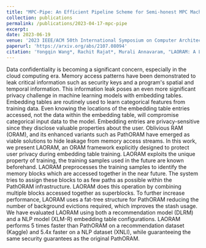 ```yaml
---
title: "MPC-Pipe: An Efficient Pipeline Scheme for Semi-honest MPC Machine Learning"
collection: publications
permalink: /publications/2023-04-17-mpc-pipe
excerpt: 
date: 2023-06-19
venue: '2023 IEEE/ACM 50th International Symposium on Computer Architecture (ISCA)'
paperurl: 'https://arxiv.org/abs/2107.08094'
citation: 'Yongqin Wang*, Rachit Rajat*, Murali Annavaram, "LAORAM: A Look Ahead ORAM Architecture for Training Large Embedding Tables," 2023 IEEE/ACM 50th International Symposium on Computer Architecture (ISCA). [* Equal Contributions]'
---
```

Data confidentiality is becoming a significant concern, especially in the cloud computing era. Memory access patterns have been demonstrated to leak critical information such as security keys and a program's spatial and temporal information. This information leak poses an even more significant privacy challenge in machine learning models with embedding tables. Embedding tables are routinely used to learn categorical features from training data. Even knowing the locations of the embedding table entries accessed, not the data within the embedding table, will compromise categorical input data to the model. Embedding entries are privacy-sensitive since they disclose valuable properties about the user. Oblivious RAM (ORAM), and its enhanced variants such as PathORAM have emerged as viable solutions to hide leakage from memory access streams.
In this work, we present LAORAM, an ORAM framework explicitly designed to protect user privacy during embedding table training. LAORAM exploits the unique property of training, the training samples used in the future are known beforehand. LAORAM preprocesses the training samples to identify the memory blocks which are accessed together in the near future. The system tries to assign these blocks to as few paths as possible within the PathORAM infrastructure.
LAORAM does this operation by combining multiple blocks accessed together as superblocks. To further increase performance, LAORAM uses a fat-tree structure for PathORAM reducing the number of background evictions required, which improves the stash usage. We have evaluated LAORAM using both a recommendation model (DLRM) and a NLP model (XLM-R) embedding table configurations. LAORAM performs 5 times faster than PathORAM on a recommendation dataset (Kaggle) and 5.4x faster on a NLP dataset (XNLI), while guaranteeing the same security guarantees as the original PathORAM.